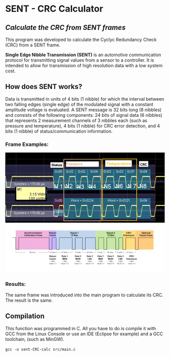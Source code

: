 # SENT - CRC Calculator
## _Calculate the CRC from SENT frames_

This program was developed to calculate the Cyclyc Redundancy Check (CRC) from a SENT frame.

**Single Edge Nibble Transmission (SENT)** is an automotive communication protocol for transmitting signal values from a sensor to a controller. It is intended to allow for transmission of high resolution data with a low system cost.

## How does SENT works?
Data is transmitted in units of 4 bits (1 nibble) for which the interval between two falling edges (single edge) of the modulated signal with a constant amplitude voltage is evaluated. A SENT message is 32 bits long (8 nibbles) and consists of the following components: 24 bits of signal data (6 nibbles) that represents 2 measurement channels of 3 nibbles each (such as pressure and temperature), 4 bits (1 nibble) for CRC error detection, and 4 bits (1 nibble) of status/communication information.

### Frame Examples:

![Alt text](images/sampleFrame-1.png?raw=true "Sample Frame 1")
![Alt text](images/sampleFrame-2.png?raw=true "Sample Frame 2")

### Results:
The same frame was introduced into the main program to calculate its CRC. The result is the same.

## Compilation
This function was programmed in C. All you have to do is compile it with GCC from the Linux Console or use an IDE (Eclipse for example) and a GCC toolchain, (such as MinGW).

`
gcc -o sent-CRC-calc src/main.c
`
